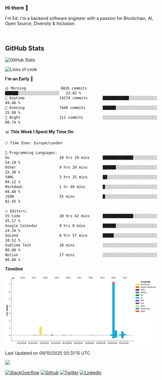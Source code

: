 ### Hi there 👋
 I'm Ed. I'm a backend software engineer with a passion for Blockchain, AI, Open Source, Diversity & Inclusion.

<br />

<h2>GitHub Stats</h2>
<p><img src="https://github-readme-stats.vercel.app/api?username=echarrod&amp;show_icons=true" alt="GitHub Stats"></p>

<!--START_SECTION:waka-->
![Lines of code](https://img.shields.io/badge/From%20Hello%20World%20I%27ve%20Written-10.5%20million%20lines%20of%20code-blue)

**I'm an Early 🐤** 

```text
🌞 Morning                6826 commits        ██████░░░░░░░░░░░░░░░░░░░   23.82 % 
🌆 Daytime                14174 commits       ████████████░░░░░░░░░░░░░   49.46 % 
🌃 Evening                7446 commits        ██████░░░░░░░░░░░░░░░░░░░   25.98 % 
🌙 Night                  211 commits         ░░░░░░░░░░░░░░░░░░░░░░░░░   00.74 % 
```


📊 **This Week I Spent My Time On** 

```text
🕑︎ Time Zone: Europe/London

💬 Programming Languages: 
Go                       20 hrs 19 mins      ██████████████░░░░░░░░░░░   54.18 % 
Other                    9 hrs 29 mins       ██████░░░░░░░░░░░░░░░░░░░   25.30 % 
YAML                     3 hrs 25 mins       ██░░░░░░░░░░░░░░░░░░░░░░░   09.12 % 
Markdown                 1 hr 40 mins        █░░░░░░░░░░░░░░░░░░░░░░░░   04.48 % 
JSON                     55 mins             █░░░░░░░░░░░░░░░░░░░░░░░░   02.45 % 

🔥 Editors: 
VS Code                  20 hrs 42 mins      ██████████████░░░░░░░░░░░   55.17 % 
Google Calendar          9 hrs 8 mins        ██████░░░░░░░░░░░░░░░░░░░   24.34 % 
GoLand                   6 hrs 57 mins       █████░░░░░░░░░░░░░░░░░░░░   18.52 % 
Sublime Text             20 mins             ░░░░░░░░░░░░░░░░░░░░░░░░░   00.89 % 
Notion                   17 mins             ░░░░░░░░░░░░░░░░░░░░░░░░░   00.80 % 
```

**Timeline**

![Lines of Code chart](https://raw.githubusercontent.com/echarrod/echarrod/main/assets/bar_graph.png)


 Last Updated on 09/10/2025 00:31:15 UTC
<!--END_SECTION:waka-->

![](https://komarev.com/ghpvc/?username=echarrod)

<p>
<a href="https://stackoverflow.com/users/1014632/ech" target="_blank"><img alt="StackOverflow" src="https://img.shields.io/badge/-Stackoverflow-FE7A16?style=for-the-badge&logo=stack-overflow&logoColor=white" /></a> 
<a href="https://github.com/echarrod" target="_blank"><img alt="Github" src="https://img.shields.io/badge/GitHub-%2312100E.svg?&style=for-the-badge&logo=Github&logoColor=white" /></a> 
<a href="https://twitter.com/e_harrod" target="_blank"><img alt="Twitter" src="https://img.shields.io/badge/twitter-%231DA1F2.svg?&style=for-the-badge&logo=twitter&logoColor=white" /></a> 
<a href="https://www.linkedin.com/in/ed-harrod" target="_blank"><img alt="LinkedIn" src="https://img.shields.io/badge/linkedin-%230077B5.svg?&style=for-the-badge&logo=linkedin&logoColor=white" /></a>
